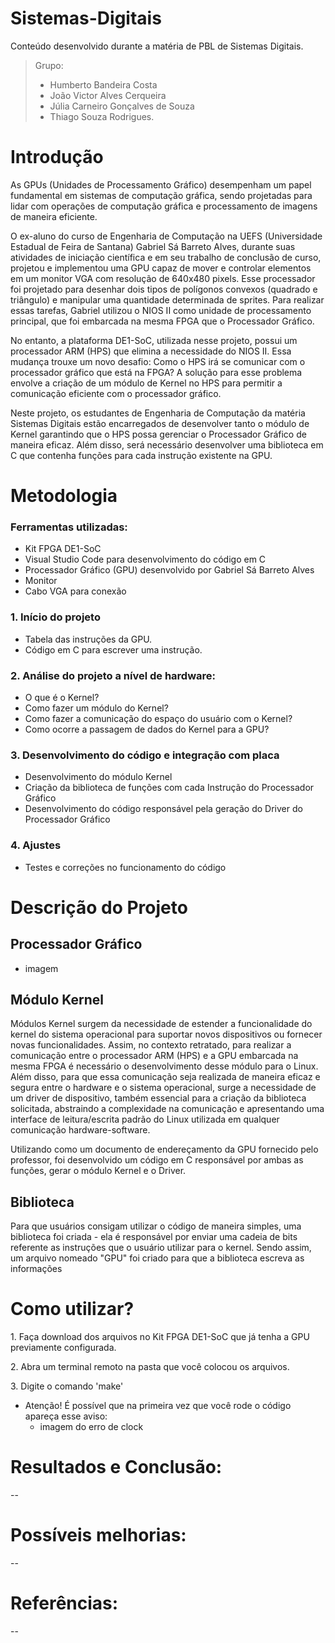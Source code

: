 # Sistemas-Digitais
Conteúdo desenvolvido durante a matéria de PBL de Sistemas Digitais.

> Grupo: 
> - Humberto Bandeira Costa
> - João Victor Alves Cerqueira
> - Júlia Carneiro Gonçalves de Souza
> - Thiago Souza Rodrigues.

# Introdução
As GPUs (Unidades de Processamento Gráfico) desempenham um papel fundamental em sistemas de computação gráfica, sendo projetadas para lidar com operações de computação gráfica e processamento de imagens de maneira eficiente. 

O ex-aluno do curso de Engenharia de Computação na UEFS (Universidade Estadual de Feira de Santana) Gabriel Sá Barreto Alves, durante suas atividades de iniciação científica e em seu trabalho de conclusão de curso, projetou e implementou uma GPU capaz de mover e controlar elementos em um monitor VGA com resolução de 640x480 pixels. Esse processador foi projetado para desenhar dois tipos de polígonos convexos (quadrado e triângulo) e manipular uma quantidade determinada de sprites. Para realizar essas tarefas, Gabriel utilizou o NIOS II como unidade de processamento principal, que foi embarcada na mesma FPGA que o Processador Gráfico.

No entanto, a plataforma DE1-SoC, utilizada nesse projeto, possui um processador ARM (HPS) que elimina a necessidade do NIOS II. Essa mudança trouxe um novo desafio: Como o HPS irá se comunicar com o processador gráfico que está na FPGA? A solução para esse problema envolve a criação de um módulo de Kernel no HPS para permitir a comunicação eficiente com o processador gráfico. 

Neste projeto, os estudantes de Engenharia de Computação da matéria Sistemas Digitais estão encarregados de desenvolver tanto o módulo de Kernel garantindo que o HPS possa gerenciar o Processador Gráfico de maneira eficaz. Além disso, será necessário desenvolver uma biblioteca em C que contenha funções para cada instrução existente na GPU.


# Metodologia

### Ferramentas utilizadas:
* Kit FPGA DE1-SoC
* Visual Studio Code para desenvolvimento do código em C
* Processador Gráfico (GPU) desenvolvido por Gabriel Sá Barreto Alves
* Monitor
* Cabo VGA para conexão



### 1\. Início do projeto

* Tabela das instruções da GPU.
* Código em C para escrever uma instrução.


### 2\. Análise do projeto a nível de hardware:

* O que é o Kernel?
* Como fazer um módulo do Kernel?
* Como fazer a comunicação do espaço do usuário com o Kernel?
* Como ocorre a passagem de dados do Kernel para a GPU?


### 3\. Desenvolvimento do código e integração com placa

* Desenvolvimento do módulo Kernel
* Criação da biblioteca de funções com cada Instrução do Processador Gráfico
* Desenvolvimento do código responsável pela geração do Driver do Processador Gráfico


### 4\. Ajustes

* Testes e correções no funcionamento do código


# Descrição do Projeto

## Processador Gráfico
- imagem 

## Módulo Kernel 
Módulos Kernel surgem da necessidade de estender a funcionalidade do kernel do sistema operacional para suportar novos dispositivos ou fornecer novas funcionalidades. 
Assim, no contexto retratado, para realizar a comunicação entre o processador ARM (HPS) e a GPU embarcada na mesma FPGA é necessário o desenvolvimento desse módulo para o Linux. Além disso, para que essa comunicação seja realizada de maneira eficaz e segura entre o hardware e o sistema operacional, surge a necessidade de um driver de dispositivo, também essencial para a criação da biblioteca solicitada, abstraindo a complexidade na comunicação e apresentando uma interface de leitura/escrita padrão do Linux utilizada em qualquer comunicação hardware-software.

Utilizando como um documento de endereçamento da GPU fornecido pelo professor, foi desenvolvido um código em C responsável por ambas as funções, gerar o módulo Kernel e o Driver.

## Biblioteca 

Para que usuários consigam utilizar o código de maneira simples, uma biblioteca foi criada - ela é responsável por enviar uma cadeia de bits referente as instruções que o usuário utilizar para o kernel. Sendo assim, um arquivo nomeado "GPU" foi criado para que a biblioteca escreva as informações 

# Como utilizar?
1\. Faça download dos arquivos no Kit FPGA DE1-SoC que já tenha a GPU previamente configurada. 

2\. Abra um terminal remoto na pasta que você colocou os arquivos. 

3\. Digite o comando 'make'
* Atenção! É possível que na primeira vez que você rode o código apareça esse aviso:
  - imagem do erro de clock

# Resultados e Conclusão:

--

# Possíveis melhorias:

--

# Referências:

--

